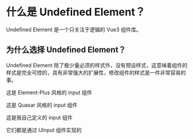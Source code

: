 <script setup>
import QuasarInput from './quasar-input.vue'
import ElementPlusInput from './element-plus-input.vue'
import Basic from '../examples/input/01.basic.vue'
</script>

# 什么是 Undefined Element？

Undefined Element 是一个只关注于逻辑的 Vue3 组件库。

## 为什么选择 Undefined Element？

Undefined Element 除了极少量必须的样式外，没有预设样式，这意味着组件的样式是完全可控的，具有非常强大的扩展性，修改组件的样式是一件非常容易的事。

这是 Element-Plus 风格的 input 组件

<ElementPlusInput></ElementPlusInput>

这是 Quasar 风格的 input 组件

<QuasarInput></QuasarInput>

这是我自己定义的 input 组件

<Basic></Basic>

它们都是通过 UInput 组件实现的
